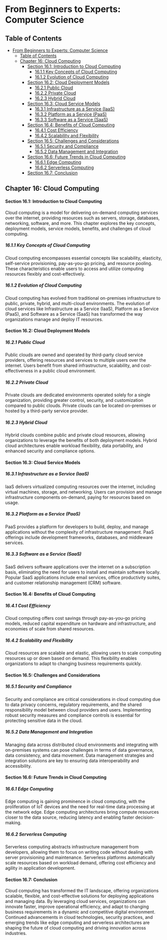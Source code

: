 # From Beginners to Experts: Computer Science
## Table of Contents
- [From Beginners to Experts: Computer Science](#from-beginners-to-experts-computer-science)
  - [Table of Contents](#table-of-contents)
  - [Chapter 16: Cloud Computing](#chapter-16-cloud-computing)
      - [Section 16.1: Introduction to Cloud Computing](#section-161-introduction-to-cloud-computing)
        - [16.1.1 Key Concepts of Cloud Computing](#1611-key-concepts-of-cloud-computing)
        - [16.1.2 Evolution of Cloud Computing](#1612-evolution-of-cloud-computing)
      - [Section 16.2: Cloud Deployment Models](#section-162-cloud-deployment-models)
        - [16.2.1 Public Cloud](#1621-public-cloud)
        - [16.2.2 Private Cloud](#1622-private-cloud)
        - [16.2.3 Hybrid Cloud](#1623-hybrid-cloud)
      - [Section 16.3: Cloud Service Models](#section-163-cloud-service-models)
        - [16.3.1 Infrastructure as a Service (IaaS)](#1631-infrastructure-as-a-service-iaas)
        - [16.3.2 Platform as a Service (PaaS)](#1632-platform-as-a-service-paas)
        - [16.3.3 Software as a Service (SaaS)](#1633-software-as-a-service-saas)
      - [Section 16.4: Benefits of Cloud Computing](#section-164-benefits-of-cloud-computing)
        - [16.4.1 Cost Efficiency](#1641-cost-efficiency)
        - [16.4.2 Scalability and Flexibility](#1642-scalability-and-flexibility)
      - [Section 16.5: Challenges and Considerations](#section-165-challenges-and-considerations)
        - [16.5.1 Security and Compliance](#1651-security-and-compliance)
        - [16.5.2 Data Management and Integration](#1652-data-management-and-integration)
      - [Section 16.6: Future Trends in Cloud Computing](#section-166-future-trends-in-cloud-computing)
        - [16.6.1 Edge Computing](#1661-edge-computing)
        - [16.6.2 Serverless Computing](#1662-serverless-computing)
      - [Section 16.7: Conclusion](#section-167-conclusion)

## Chapter 16: Cloud Computing

#### Section 16.1: Introduction to Cloud Computing

Cloud computing is a model for delivering on-demand computing services over the internet, providing resources such as servers, storage, databases, networking, software, and more. This chapter explores the key concepts, deployment models, service models, benefits, and challenges of cloud computing.

##### 16.1.1 Key Concepts of Cloud Computing

Cloud computing encompasses essential concepts like scalability, elasticity, self-service provisioning, pay-as-you-go pricing, and resource pooling. These characteristics enable users to access and utilize computing resources flexibly and cost-effectively.

##### 16.1.2 Evolution of Cloud Computing

Cloud computing has evolved from traditional on-premises infrastructure to public, private, hybrid, and multi-cloud environments. The evolution of cloud services like Infrastructure as a Service (IaaS), Platform as a Service (PaaS), and Software as a Service (SaaS) has transformed the way organizations manage and deploy IT resources.

#### Section 16.2: Cloud Deployment Models

##### 16.2.1 Public Cloud

Public clouds are owned and operated by third-party cloud service providers, offering resources and services to multiple users over the internet. Users benefit from shared infrastructure, scalability, and cost-effectiveness in a public cloud environment.

##### 16.2.2 Private Cloud

Private clouds are dedicated environments operated solely for a single organization, providing greater control, security, and customization compared to public clouds. Private clouds can be located on-premises or hosted by a third-party service provider.

##### 16.2.3 Hybrid Cloud

Hybrid clouds combine public and private cloud resources, allowing organizations to leverage the benefits of both deployment models. Hybrid cloud architectures enable workload flexibility, data portability, and enhanced security and compliance options.

#### Section 16.3: Cloud Service Models

##### 16.3.1 Infrastructure as a Service (IaaS)

IaaS delivers virtualized computing resources over the internet, including virtual machines, storage, and networking. Users can provision and manage infrastructure components on-demand, paying for resources based on usage.

##### 16.3.2 Platform as a Service (PaaS)

PaaS provides a platform for developers to build, deploy, and manage applications without the complexity of infrastructure management. PaaS offerings include development frameworks, databases, and middleware services.

##### 16.3.3 Software as a Service (SaaS)

SaaS delivers software applications over the internet on a subscription basis, eliminating the need for users to install and maintain software locally. Popular SaaS applications include email services, office productivity suites, and customer relationship management (CRM) software.

#### Section 16.4: Benefits of Cloud Computing

##### 16.4.1 Cost Efficiency

Cloud computing offers cost savings through pay-as-you-go pricing models, reduced capital expenditure on hardware and infrastructure, and economies of scale from shared resources.

##### 16.4.2 Scalability and Flexibility

Cloud resources are scalable and elastic, allowing users to scale computing resources up or down based on demand. This flexibility enables organizations to adapt to changing business requirements quickly.

#### Section 16.5: Challenges and Considerations

##### 16.5.1 Security and Compliance

Security and compliance are critical considerations in cloud computing due to data privacy concerns, regulatory requirements, and the shared responsibility model between cloud providers and users. Implementing robust security measures and compliance controls is essential for protecting sensitive data in the cloud.

##### 16.5.2 Data Management and Integration

Managing data across distributed cloud environments and integrating with on-premises systems can pose challenges in terms of data governance, data consistency, and data movement. Data management strategies and integration solutions are key to ensuring data interoperability and accessibility.

#### Section 16.6: Future Trends in Cloud Computing

##### 16.6.1 Edge Computing

Edge computing is gaining prominence in cloud computing, with the proliferation of IoT devices and the need for real-time data processing at the network edge. Edge computing architectures bring compute resources closer to the data source, reducing latency and enabling faster decision-making.

##### 16.6.2 Serverless Computing

Serverless computing abstracts infrastructure management from developers, allowing them to focus on writing code without dealing with server provisioning and maintenance. Serverless platforms automatically scale resources based on workload demand, offering cost efficiency and agility in application development.

#### Section 16.7: Conclusion

Cloud computing has transformed the IT landscape, offering organizations scalable, flexible, and cost-effective solutions for deploying applications and managing data. By leveraging cloud services, organizations can innovate faster, improve operational efficiency, and adapt to changing business requirements in a dynamic and competitive digital environment. Continued advancements in cloud technologies, security practices, and emerging trends like edge computing and serverless architectures are shaping the future of cloud computing and driving innovation across industries.